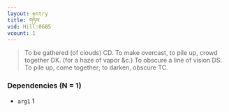```yaml
---
layout: entry
title: གཏིབ་
vid: Hill:0685
vcount: 1
---
```

> To be gathered (of clouds) CD\. To make overcast, to pile up, crowd together DK\. (for a haze of vapor &c\.) To obscure a line of vision DS\. To pile up, come together; to darken, obscure TC\.


### Dependencies (N = 1)
* `arg1` 1

